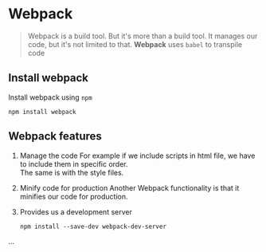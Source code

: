 # Webpack

> Webpack is a build tool. But it's more than a build tool. It manages our code, but it's not limited to that.
> **Webpack** uses `babel` to transpile code

## Install webpack

Install webpack using `npm`
```
npm install webpack
```


## Webpack features

1. Manage the code
    For example if we include scripts in html file, we have to include them in specific order.  
    The same is with the style files.

2. Minify code for production
    Another Webpack functionality is that it minifies our code for production.

3. Provides us a development server
    ```
    npm install --save-dev webpack-dev-server
    ```

...